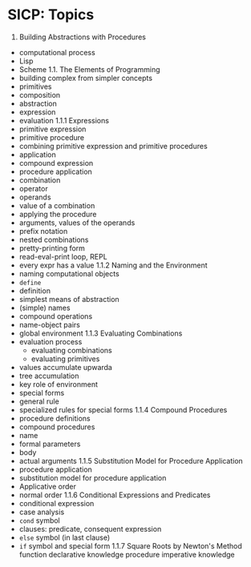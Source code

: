 # SICP: Topics

1. Building Abstractions with Procedures
  - computational process
  - Lisp
  - Scheme
1.1. The Elements of Programming
  - building complex from simpler concepts
  - primitives
  - composition
  - abstraction
  - expression
  - evaluation
1.1.1 Expressions
  - primitive expression
  - primitive procedure 
  - combining primitive expression and primitive procedures
  - application
  - compound expression 
  - procedure application
  - combination
  - operator
  - operands
  - value of a combination
  - applying the procedure
  - arguments, values of the operands
  - prefix notation
  - nested combinations
  - pretty-printing form
  - read-eval-print loop, REPL
  - every expr has a value
1.1.2 Naming and the Environment
  - naming computational objects
  - `define`
  - definition
  - simplest means of abstraction
  - (simple) names
  - compound operations
  - name-object pairs
  - global environment
1.1.3 Evaluating Combinations
  - evaluation process
    - evaluating combinations
    - evaluating primitives
  - values accumulate upwarda
  - tree accumulation
  - key role of environment
  - special forms
  - general rule
  - specialized rules for special forms
1.1.4 Compound Procedures
  - procedure definitions
  - compound procedures
  - name
  - formal parameters
  - body
  - actual arguments
1.1.5 Substitution Model for Procedure Application
  - procedure application
  - substitution model for procedure application
  - Applicative order
  - normal order
1.1.6 Conditional Expressions and Predicates
  - conditional expression
  - case analysis
  - `cond` symbol
  - clauses: predicate, consequent expression
  - `else` symbol (in last clause)
  - `if` symbol and special form
1.1.7 Square Roots by Newton's Method
  function
  declarative knowledge
  procedure
  imperative knowledge
